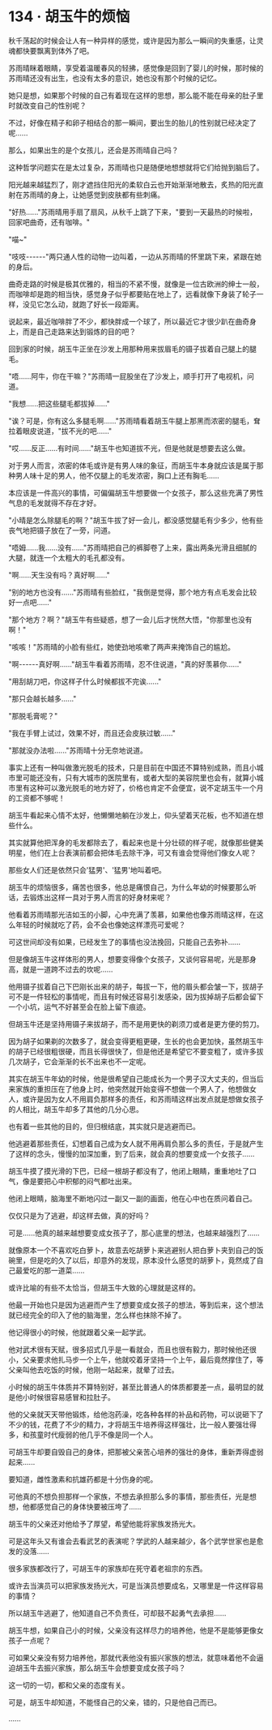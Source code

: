 <link rel="stylesheet" href="../styles/text.css" />
<h1>134 · 胡玉牛的烦恼</h1>

秋千荡起的时候会让人有一种异样的感觉，或许是因为那么一瞬间的失重感，让灵魂都快要飘离到体外了吧。

苏雨晴眯着眼睛，享受着温暖春风的轻拂，感觉像是回到了婴儿的时候，那时候的苏雨晴还没有出生，也没有太多的意识，她也没有那个时候的记忆。

她只是想，如果那个时候的自己有着现在这样的思想，那么能不能在母亲的肚子里时就改变自己的性别呢？

不过，好像在精子和卵子相结合的那一瞬间，要出生的胎儿的性别就已经决定了呢......

那么，如果出生的是个女孩儿，还会是苏雨晴自己吗？

这种哲学问题实在是太过复杂，苏雨晴也只是随便地想想就将它们给抛到脑后了。

阳光越来越猛烈了，刚才遮挡住阳光的柔软白云也开始渐渐地散去，炙热的阳光直射在苏雨晴的身上，让她感觉到皮肤都有些刺痛。

"好热......"苏雨晴用手扇了扇风，从秋千上跳了下来，"要到一天最热的时候啦，回家吧曲奇，还有咖啡。"

"喵\~"

"吱吱------"两只通人性的动物一边叫着，一边从苏雨晴的怀里跳下来，紧跟在她的身后。

曲奇走路的时候是极其优雅的，相当的不紧不慢，就像是一位古欧洲的绅士一般，而咖啡却是跑的相当快，感觉身子似乎都要贴在地上了，远看就像下身装了轮子一样，没见它怎么动，就跑了好长一段距离。

说起来，最近咖啡胖了不少，都快胖成一个球了，所以最近它才很少趴在曲奇身上，而是自己走路来达到锻炼的目的吧？

回到家的时候，胡玉牛正坐在沙发上用那种用来拔眉毛的镊子拔着自己腿上的腿毛。

"唔......阿牛，你在干嘛？"苏雨晴一屁股坐在了沙发上，顺手打开了电视机，问道。

"我想......把这些腿毛都拔掉......"

"诶？可是，你有这么多腿毛啊......"苏雨晴看着胡玉牛腿上那黑而浓密的腿毛，耷拉着眼皮说道，"拔不光的吧......"

"哎......反正......有时间......"胡玉牛也知道拔不光，但是他就是想要去这么做。

对于男人而言，浓密的体毛或许是有男人味的象征，而胡玉牛本身就应该是属于那种男人味十足的男人，他不仅腿上的毛发浓密，胸口上还有胸毛......

本应该是一件高兴的事情，可偏偏胡玉牛想要做一个女孩子，那么这些充满了男性气息的毛发就得不存在才好。

"小晴是怎么除腿毛的啊？"胡玉牛拔了好一会儿，都没感觉腿毛有少多少，他有些丧气地把镊子放在了一旁，问道。

"唔姆......我......没有......"苏雨晴把自己的裤脚卷了上来，露出两条光滑且细腻的大腿，就连一个太粗大的毛孔都没有。

"啊......天生没有吗？真好啊......"

"别的地方也没有......"苏雨晴有些脸红，"我倒是觉得，那个地方有点毛发会比较好一点吧......"

"那个地方？啊？"胡玉牛有些疑惑，想了一会儿后才恍然大悟，"你那里也没有啊！"

"咳咳！"苏雨晴的小脸有些红，她使劲地咳嗽了两声来掩饰自己的尴尬。

"啊------真好啊......"胡玉牛看着苏雨晴，忍不住说道，"真的好羡慕你......"

"用刮胡刀吧，你这样子什么时候都拔不完诶......"

"那只会越长越多......"

"那脱毛膏呢？"

"我在手臂上试过，效果不好，而且还会皮肤过敏......"

"那就没办法啦......"苏雨晴十分无奈地说道。

事实上还有一种叫做激光脱毛的技术，只是目前在中国还不算特别成熟，而且小城市里可能还没有，只有大城市的医院里有，或者大型的美容院里也会有，就算小城市里有这种可以激光脱毛的地方好了，价格也肯定不会便宜，说不定胡玉牛一个月的工资都不够呢！

胡玉牛看起来心情不太好，他懒懒地躺在沙发上，仰头望着天花板，也不知道在想些什么。

其实就算他把浑身的毛发都除去了，看起来也是十分壮硕的样子呢，就像那些健美明星，他们在上台表演前都会把体毛去除干净，可又有谁会觉得他们像女人呢？

那些女人们还是依然只会'猛男'、'猛男'地叫着吧。

胡玉牛的烦恼很多，痛苦也很多，他总是痛恨自己，为什么年幼的时候要那么听话，去锻炼出这样一具对于男人而言的好身材来呢？

他看着苏雨晴那光洁如玉的小脚，心中充满了羡慕，如果他也像苏雨晴这样，在这么年轻的时候就吃了药，会不会也像她这样漂亮可爱呢？

可这世间却没有如果，已经发生了的事情也没法挽回，只能自己去弥补......

但是像胡玉牛这样体形的男人，想要变得像个女孩子，又谈何容易呢，光是那身高，就是一道跨不过去的坎呢......

他用镊子拔着自己下巴刚长出来的胡子，每拔一下，他的眉头都会皱一下，拔胡子可不是一件轻松的事情呢，而且有时候还容易引发感染，因为拔掉胡子后都会留下一个小坑，运气不好甚至会在脸上留下痕迹。

但胡玉牛还是坚持用镊子来拔胡子，而不是用更快的剃须刀或者是更方便的剪刀。

因为胡子如果剃的次数多了，就会变得更粗更硬，生长的也会更加快，虽然胡玉牛的胡子已经很粗很硬，而且长得很快了，但是他还是希望它不要变粗了，或许多拔几次胡子，它会渐渐的长不出来也不一定呢。

其实在胡玉牛年幼的时候，他是很希望自己能成长为一个男子汉大丈夫的，但当后来家族的重担压在了他身上时，他突然就开始变得不想做一个男人了，他想做女人，或许是因为女人不用肩负那样多的责任，和苏雨晴这样出发点就是想做女孩子的人相比，胡玉牛却多了其他的几分心思。

也有着一些其他的目的，但归根结底，其实就只是逃避而已。

他逃避着那些责任，幻想着自己成为女人就不用再肩负那么多的责任，于是就产生了这样的念头，慢慢的加深加重，到了后来，就会真的想要变成一个女孩子......

胡玉牛摸了摸光滑的下巴，已经一根胡子都没有了，他闭上眼睛，重重地吐了口气，像是要把心中积郁的闷气都吐出来。

他闭上眼睛，脑海里不断地闪过一副又一副的画面，他在心中也在质问着自己。

仅仅只是为了逃避，却这样去做，真的好吗？

可是......他真的越来越想要变成女孩子了，那心底里的想法，也越来越强烈了......

就像原本一个不喜欢吃白萝卜，故意去吃胡萝卜来逃避别人把白萝卜夹到自己的饭碗里，但是吃的久了以后，却意外的发现，原本没什么感觉的胡萝卜，竟然成了自己最爱吃的那一道菜......

或许比喻的有些不太恰当，但胡玉牛大致的心理就是这样的。

他最一开始也只是因为逃避而产生了想要变成女孩子的想法，等到后来，这个想法就已经完全的印入了他的脑海里，怎么样也抹除不掉了。

他记得很小的时候，他就跟着父亲一起学武。

他对武术很有天赋，很多招式几乎是一看就会，而且也很有毅力，那时候他还很小，父亲要求他扎马步一个上午，他就咬着牙坚持一个上午，最后竟然撑住了，等父亲叫他去吃饭的时候，他刚一站起来，就晕了过去。

小时候的胡玉牛体质并不算特别好，甚至比普通人的体质都要差一点，最明显的就是他小时候很容易感冒和拉肚子。

他的父亲就天天带他锻炼，给他泡药澡，吃各种各样的补品和药物，可以说砸下了不少的钱，花费了不少的精力，才将胡玉牛培养得这样强壮，比一般人要强壮得多，和孩童时代瘦弱的他几乎不像是同一个人。

可胡玉牛却要自毁自己的身体，把那被父亲苦心培养的强壮的身体，重新弄得虚弱起来......

要知道，雌性激素和抗雄药都是十分伤身的呢。

可他真的不想负担那样一个家族，不想去承担那么多的事情，那些责任，光是想想，他都感觉自己的身体快要被压垮了......

胡玉牛的父亲还对他给予了厚望，希望他能将家族发扬光大。

可是这年头又有谁会去看武艺的表演呢？学武的人越来越少，各个武学世家也是愈发的没落......

很多家族都改行了，可胡玉牛的家族却在死守着老祖宗的东西。

或许去当演员可以把家族发扬光大，可是当演员想要成名，又哪里是一件这样容易的事情？

所以胡玉牛逃避了，他知道自己不负责任，可却鼓不起勇气去承担......

胡玉牛想，如果自己小的时候，父亲没有这样尽力的培养他，他是不是能够更像女孩子一点呢？

可如果父亲没有努力培养他，那就代表他没有振兴家族的想法，就意味着他不会逼迫胡玉牛去振兴家族，那么胡玉牛会想要变成女孩子吗？

这一切的一切，都和父亲的态度有关。

可是，胡玉牛却知道，不能怪自己的父亲，错的，只是他自己而已。

......

